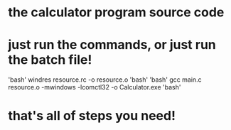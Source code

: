 # the calculator program source code
# just run the commands, or just run the batch file!
'bash'
windres resource.rc -o resource.o
'bash'
'bash'
gcc main.c resource.o -mwindows -lcomctl32 -o Calculator.exe
'bash'
# that's all of steps you need!
